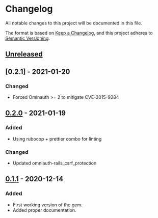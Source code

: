 # Changelog
All notable changes to this project will be documented in this file.

The format is based on [Keep a Changelog](https://keepachangelog.com/en/1.0.0/),
and this project adheres to [Semantic Versioning](https://semver.org/spec/v2.0.0.html).

## [Unreleased]

## [0.2.1] - 2021-01-20
### Changed
- Forced Ominauth >= 2 to mitigate CVE-2015-9284

## [0.2.0] - 2021-01-19
### Added
- Using rubocop + prettier combo for linting
### Changed
- Updated omniauth-rails_csrf_protection

## [0.1.1] - 2020-12-14
### Added
- First working version of the gem.
- Added proper documentation.

[Unreleased]: https://github.com/shotgunsoftware/omniauth-forge/compare/v0.2.1...HEAD
[0.2.0]: https://github.com/shotgunsoftware/omniauth-forge/releases/tag/v0.2.1
[0.2.0]: https://github.com/shotgunsoftware/omniauth-forge/releases/tag/v0.2.0
[0.1.1]: https://github.com/shotgunsoftware/omniauth-forge/releases/tag/v0.1.1
